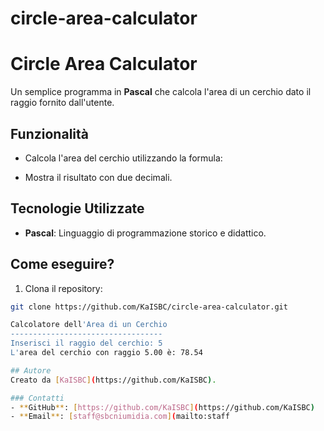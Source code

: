 # circle-area-calculator

# Circle Area Calculator

Un semplice programma in **Pascal** che calcola l'area di un cerchio dato il raggio fornito dall'utente.

## Funzionalità
- Calcola l'area del cerchio utilizzando la formula:

- Mostra il risultato con due decimali.

## Tecnologie Utilizzate
- **Pascal**: Linguaggio di programmazione storico e didattico.

## Come eseguire?
1. Clona il repository:
 ```bash
 git clone https://github.com/KaISBC/circle-area-calculator.git

Calcolatore dell'Area di un Cerchio
----------------------------------
Inserisci il raggio del cerchio: 5
L'area del cerchio con raggio 5.00 è: 78.54

## Autore
Creato da [KaISBC](https://github.com/KaISBC).

### Contatti
- **GitHub**: [https://github.com/KaISBC](https://github.com/KaISBC)
- **Email**: [staff@sbcniumidia.com](mailto:staff
